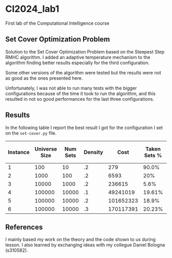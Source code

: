 # CI2024_lab1
First lab of the Computational Intelligence course

## Set Cover Optimization Problem

Solution to the Set Cover Optimization Problem based on the Steepest Step RMHC algorithm. I added an adaptive temperature mechanism to the algorithm finding better results especially for the third configuration.

Some other versions of the algorithm were tested but the results were not as good as the ones presented here.

Unfortunately, I was not able to run many tests with the bigger configurations because of the time it took to run the algorithm, and this resulted in not so good performances for the last three configurations.

## Results

In the following table I report the best result I got for the configuration I set on the `set-cover.py` file.

| Instance | Universe Size | Num Sets | Density | Cost           | Taken Sets %   | Num of Steps   |
|----------|---------------|----------|---------|----------------|----------------|----------------|
|     1    |      100      |    10    |    .2   |   279          |      90.0%     |    2070        |
|     2    |      1000     |    100   |    .2   |   6593         |      20%       |    2590        |
|     3    |      10000    |    1000  |    .2   |   236615       |      5.6%      |    8950        |
|     4    |      100000   |   10000  |    .1   |   49241019     |      19.61%    |    2800        |
|     5    |      100000   |   10000  |    .2   |   101652323    |      18.9%     |    4230        |
|     6    |      100000   |   10000  |    .3   |   170117391    |      20.23%    |    2840        |

## References

I mainly based my work on the theory and the code shown to us during lesson. I also learned by exchanging ideas with my collegue Daniel Bologna (s310582).
